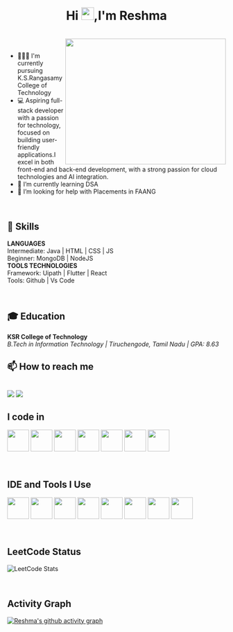 <h1 align="center">Hi <img src="https://media.giphy.com/media/hvRJCLFzcasrR4ia7z/giphy.gif" width="29px">,I'm Reshma</h1>

<br>

<img align="right" width="370" height="290" src="https://user-images.githubusercontent.com/53649201/98462016-ee51fa80-21d6-11eb-92b9-393853f5490b.gif"> 

<br>

- 👩🏻‍💻 I'm currently pursuing K.S.Rangasamy College of Technology                                             
- 💻 Aspiring full-stack developer with a passion for technology, focused on building user-friendly applications.I excel in both front-end and back-end development, with a strong passion for cloud technologies and AI integration.
- 🌱 I’m currently learning DSA
- 🤔 I’m looking for help with Placements in FAANG

<br>

##  🔧 Skills

**LANGUAGES**
<br>Intermediate: Java | HTML | CSS | JS 
<br>Beginner: MongoDB | NodeJS <br>
**TOOLS TECHNOLOGIES**
<br>Framework: Uipath | Flutter | React
<br>Tools: Github | Vs Code

<br>

## 🎓 Education

**KSR College of Technology**  
_B.Tech in Information Technology | Tiruchengode, Tamil Nadu | GPA: 8.63_  


 ## 📫 How to reach me 
 
<br />  [<img src="https://img.shields.io/badge/LinkedIn-0077B5?style=for-the-badge&logo=linkedin&logoColor=white" />](https://www.linkedin.com/in/reshma2108/)
 [<img src="https://img.shields.io/badge/Gmail-D14836?style=for-the-badge&logo=gmail&logoColor=white" />](https://www.linkedin.com/in/reshma2108)
<br>


## I code in

<p>
<img height="50" width="50" src="https://img.icons8.com/color/48/000000/python.png" /> 
<img height="50" width="50" src="https://img.icons8.com/color/48/000000/c-programming.png" />
<img height="50" width="50" src="https://img.icons8.com/color/48/000000/java-coffee-cup-logo.png" />
<img height="50" width="50" src="https://img.icons8.com/color/48/000000/html-5.png" /> 
<img height="50" width="50" src="https://img.icons8.com/color/48/000000/css3.png" />  
<img height="50" width="50" src="https://img.icons8.com/color/48/000000/javascript.png"/> 
<img height="50" width="50" src="https://img.icons8.com/color/48/000000/mysql-logo.png"/>

</p>
<br>


## IDE and Tools I Use

<p>
<img height="50" width="50" src="https://img.icons8.com/color/48/000000/visual-studio-code-2019.png"/> 
<img height="50" width="50" src="https://img.icons8.com/color/50/000000/git.png"/> 
<img height="50" src="https://img.icons8.com/officel/480/null/java-eclipse.png"/> 
<img height="50" src="https://img.icons8.com/color/480/null/notion--v1.png" /> 
<img height="50" width="50" src="https://img.icons8.com/doodle/48/000000/adobe-photoshop.png"/> 
<img height="50" width="50" src="https://img.icons8.com/color/48/000000/figma--v1.png"/> 
<img height="50" src="https://img.shields.io/badge/Netlify-00C7B7?style=for-the-badge&logo=netlify&logoColor=white"/> 
<img height="50" src="https://img.shields.io/badge/Adobe%20XD-FF61F6?style=for-the-badge&logo=Adobe%20XD&logoColor=white"/>

</p>
<br>


## LeetCode Status

![LeetCode Stats](https://leetcard.jacoblin.cool/Reshma_PM?theme=dark&font=Marcellus&ext=contest)

<br>


## Activity Graph

[![Reshma's github activity graph](https://github-readme-activity-graph.vercel.app/graph?username=RESHMAMUNIAPPAN&bg_color=181616&color=fafafa&line=77fb74&point=ffffff&area=true&hide_border=true)](https://github.com/RESHMAMUNIAPPAN/github-readme-activity-graph)
